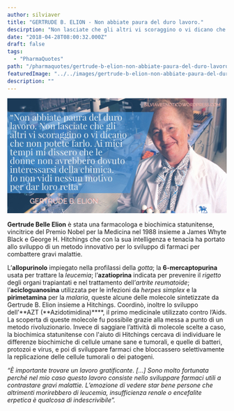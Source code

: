 ```yaml
---
author: silviaver
title: "GERTRUDE B. ELION - Non abbiate paura del duro lavoro."
descirption: "Non lasciate che gli altri vi scoraggino o vi dicano che non potete farlo. Ai miei tempi mi dissero che le donne non avrebbero dovuto interessarsi della chimica. Io non vidi nessun motivo per dar loro retta"
date: "2018-04-28T08:00:32.000Z"
draft: false
tags:
  - "PharmaQuotes"
path: "/pharmaquotes/gertrude-b-elion-non-abbiate-paura-del-duro-lavoro/"
featuredImage: "../../images/gertrude-b-elion-non-abbiate-paura-del-duro-lavoro-non-lasciate-che-gli-altri-vi-scoraggino-o-vi-dicano-che-non-potete-farlo-ai-miei-tempi-mi-dissero-che-le-donne-non-avrebbero-dovuto-interessa.md/img_1826.jpg"
description: ""
---
```


![IMG_1826.JPG](../../images/gertrude-b-elion-non-abbiate-paura-del-duro-lavoro-non-lasciate-che-gli-altri-vi-scoraggino-o-vi-dicano-che-non-potete-farlo-ai-miei-tempi-mi-dissero-che-le-donne-non-avrebbero-dovuto-interessa.md/img_1826.jpg)

**Gertrude Belle Elion** è stata una farmacologa e biochimica statunitense, vincitrice del Premio Nobel per la Medicina nel 1988 insieme a James Whyte Black e George H. Hitchings che con la sua intelligenza e tenacia ha portato allo sviluppo di un metodo innovativo per lo sviluppo di farmaci per combattere gravi malattie.

L’**allopurinolo** impiegato nella profilassi della _gotta_; la **6-mercaptopurina** usata per trattare la _leucemia_; l’**azatioprina** indicata per prevenire il _rigetto_ degli organi trapiantati e nel trattamento dell’_artrite reumatoide_; l’**acicloguanosina** utilizzata per le infezioni da _herpes simplex_ e la **pirimetamina** per la _malaria_, queste alcune delle molecole sintetizzate da Gertrude B. Elion insieme a Hitchings. Coordinò, inoltre lo sviluppo dell’**AZT (**Azidotimidina)\*\*\*\*, il primo medicinale utilizzato contro l’Aids. La scoperta di queste molecole fu possibile grazie alla messa a punto di un metodo rivoluzionario. Invece di saggiare l’attività di molecole scelte a caso, la biochimica statunitense con l'aiuto di Hitchings cercava di individuare le differenze biochimiche di cellule umane sane e tumorali, e quelle di batteri, protozoi e virus, e poi di sviluppare farmaci che bloccassero selettivamente la replicazione delle cellule tumorali o dei patogeni.

_“È importante trovare un lavoro gratificante. \[…\] Sono molto fortunata perché nel mio caso questo lavoro consiste nello sviluppare farmaci utili a contrastare gravi malattie. L’emozione di vedere star bene persone che altrimenti morirebbero di leucemia, insufficienza renale o encefalite erpetica è qualcosa di indescrivibile”._
